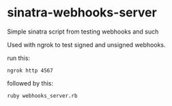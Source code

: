 # sinatra-webhooks-server
Simple sinatra script from testing webhooks and such

Used with ngrok to test signed and unsigned webhooks.

run this:

```
ngrok http 4567
```

followed by this:

```
ruby webhooks_server.rb
```
